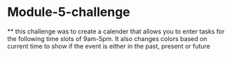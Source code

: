# Module-5-challenge
** this challenge was to create a calender that allows you to enter tasks for the following time slots of 9am-5pm. It also changes colors based on current time to show if the event is either in the past, present or future
